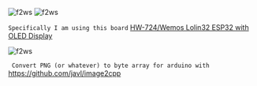 ![f2ws](https://github.com/HaxHeadroom/HaxHeadroom-FlipperZero-Goodies/raw/main/tools/Flipper2Webserial/Flipper2WebSerial.jpeg)
![f2ws](https://github.com/HaxHeadroom/HaxHeadroom-FlipperZero-Goodies/blob/main/tools/Flipper2Webserial/Flipper2WebSerial.gif?raw=true)

```Specifically I am using this board```
[HW-724/Wemos Lolin32 ESP32 with OLED Display](https://www.amazon.com/MELIFE-ESP-WROOM-32-Display-Bluetooth-Development/dp/B07SN3GJ2R/ref=sr_1_3?crid=2RDI9CZHIO0U1&keywords=wemos+esp32+oled&qid=1661198263&sprefix=wemos+esp32+oled%2Caps%2C92&sr=8-3 )

![f2ws](https://github.com/HaxHeadroom/HaxHeadroom-FlipperZero-Goodies/raw/main/tools/Flipper2Webserial/wiring_v0.png)

``` Convert PNG (or whatever) to byte array for arduino with```
https://github.com/javl/image2cpp

